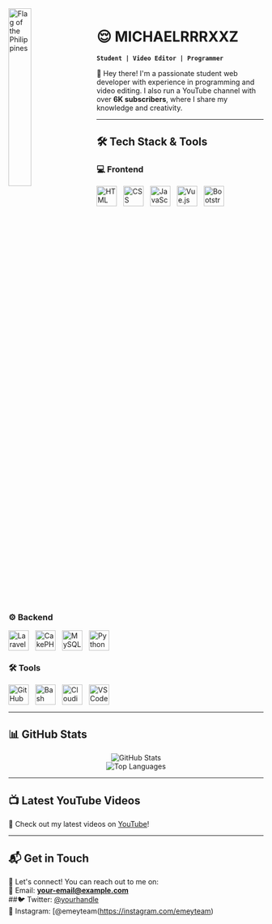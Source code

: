 <img align="left" alt="Flag of the Philippines" width="30%" style="padding-right:20px;" src="https://upload.wikimedia.org/wikipedia/commons/9/99/Flag_of_the_Philippines.svg">  

# 😌 MICHAELRRRXXZ

**`Student | Video Editor | Programmer`**  

👋 Hey there! I'm a passionate student web developer with experience in programming and video editing. I also run a YouTube channel with over **6K subscribers**, where I share my knowledge and creativity.  

---

## 🛠️ Tech Stack & Tools  

### 💻 Frontend  
<img align="left" alt="HTML" width="40px" style="padding-right:10px;" src="https://cdn.jsdelivr.net/gh/devicons/devicon/icons/html5/html5-plain.svg" />  
<img align="left" alt="CSS" width="40px" style="padding-right:10px;" src="https://cdn.jsdelivr.net/gh/devicons/devicon/icons/css3/css3-plain.svg" />  
<img align="left" alt="JavaScript" width="40px" style="padding-right:10px;" src="https://cdn.jsdelivr.net/gh/devicons/devicon/icons/javascript/javascript-plain.svg" />  
<img align="left" alt="Vue.js" width="40px" style="padding-right:10px;" src="https://cdn.jsdelivr.net/gh/devicons/devicon/icons/vuejs/vuejs-original.svg" />  
<img align="left" alt="Bootstrap" width="40px" style="padding-right:10px;" src="https://cdn.jsdelivr.net/gh/devicons/devicon/icons/bootstrap/bootstrap-plain.svg" />  
<br clear="left"/>

### ⚙️ Backend  
<img align="left" alt="Laravel" width="40px" style="padding-right:10px;" src="https://cdn.jsdelivr.net/gh/devicons/devicon/icons/laravel/laravel-original.svg" />  
<img align="left" alt="CakePHP" width="40px" style="padding-right:10px;" src="https://cdn.jsdelivr.net/gh/devicons/devicon/icons/cakephp/cakephp-original-wordmark.svg" />  
<img align="left" alt="MySQL" width="40px" style="padding-right:10px;" src="https://cdn.jsdelivr.net/gh/devicons/devicon/icons/mysql/mysql-original-wordmark.svg" />  
<img align="left" alt="Python" width="40px" style="padding-right:10px;" src="https://cdn.jsdelivr.net/gh/devicons/devicon/icons/python/python-plain.svg" />  
<br clear="left"/>

### 🛠️ Tools  
<img align="left" alt="GitHub" width="40px" style="padding-right:10px;" src="https://cdn.jsdelivr.net/gh/devicons/devicon/icons/github/github-original.svg" />  
<img align="left" alt="Bash" width="40px" style="padding-right:10px;" src="https://cdn.jsdelivr.net/gh/devicons/devicon/icons/bash/bash-original.svg" />  
<img align="left" alt="Cloudinary" width="40px" style="padding-right:10px;" src="https://cdn.jsdelivr.net/gh/devicons/devicon/icons/cloudinary/cloudinary-original.svg" />  
<img align="left" alt="VS Code" width="40px" style="padding-right:10px;" src="https://cdn.jsdelivr.net/gh/devicons/devicon/icons/vscode/vscode-original.svg" />  
<br clear="left"/>

---

## 📊 GitHub Stats  
<p align="center">
  <img src="https://github-readme-stats.vercel.app/api?username=MICHAELRRRXXZ&show_icons=true&theme=tokyonight" alt="GitHub Stats" />
  <br/>
  <img src="https://github-readme-stats.vercel.app/api/top-langs/?username=MICHAELRRRXXZ&layout=compact&theme=tokyonight" alt="Top Languages" />
</p>

---

## 📺 Latest YouTube Videos  
🚀 Check out my latest videos on [YouTube](https://www.youtube.com/channel/YOUR_CHANNEL_LINK_HERE)!

---

## 📬 Get in Touch  
💼 Let's connect! You can reach out to me on:  
📧 Email: **your-email@example.com**  
##🐦 Twitter: [@yourhandle](https://twitter.com/yourhandle)  
📸 Instagram: [@emeyteam(https://instagram.com/emeyteam)  
